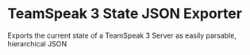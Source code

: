 # TeamSpeak 3 State JSON Exporter
Exports the current state of a TeamSpeak 3 Server as easily parsable, hierarchical JSON
